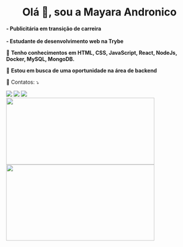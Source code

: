<h1 align="center">Olá 👋, sou a Mayara Andronico</h1>
<p align="left"> 
 <strong>- Publicitária em transição de carreira</strong>
  <br>
    <br>
 <strong>- Estudante de desenvolvimento web na Trybe</strong>
</p>

<p align="left">
  🦄 <strong>Tenho conhecimentos em HTML, CSS, JavaScript, React, NodeJs, Docker, MySQL, MongoDB.</strong>
</p>

<p align="left">
  💼 <strong>Estou em busca de uma oportunidade na área de backend</strong>
</p>

<p align="left">
  💌 Contatos: ⤵️
</p>

<p align="left">
  <a href="#" alt="Gmail">
  <img src="https://img.shields.io/badge/-Gmail-FF0000?style=flat-square&labelColor=FF0000&logo=gmail&logoColor=white&link=mayandronico@msn.com"/></a>

  <a href="#" alt="Linkedin">
  <img src="https://img.shields.io/badge/-Linkedin-0e76a8?style=flat-square&logo=Linkedin&logoColor=white&link=[https://www.linkedin.com/in/mayara-andronico]"/></a>

 <a href="#" alt="WhatsApp">
 <img src="https://img.shields.io/badge/-WhatsApp-25d366?style=flat-square&labelColor=25d366&logo=whatsapp&logoColor=white&link=[https://api.whatsapp.com/send?phone=5513981295548]"/></a>
  <br>
  <img width="400px" height="180em" src="https://github-readme-stats.vercel.app/api?username=mayandronico&show_icons=true&theme=buefy&include_all_commits=true&count_private=true"/>
  <img width="400px" height="205em" src="https://github-readme-stats.vercel.app/api/top-langs/?username=mayandronico&layout=compact&langs_count=16&theme=buefy"/>
  </a>


